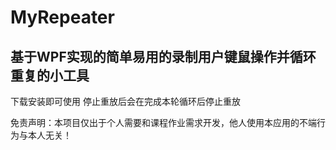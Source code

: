 # MyRepeater
基于WPF实现的简单易用的录制用户键鼠操作并循环重复的小工具
---
下载安装即可使用
停止重放后会在完成本轮循环后停止重放

免责声明：本项目仅出于个人需要和课程作业需求开发，他人使用本应用的不端行为与本人无关！

